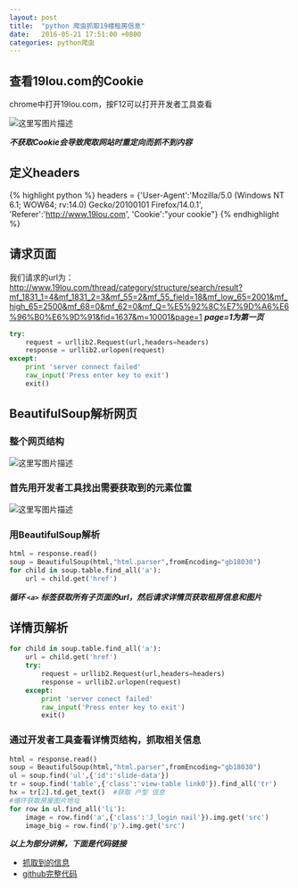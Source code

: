 ```yaml
---
layout: post
title:  "python 爬虫抓取19楼租房信息"
date:   2016-05-21 17:51:00 +0800
categories: python爬虫
---
```

## 查看19lou.com的Cookie ##
chrome中打开19lou.com，按F12可以打开开发者工具查看

![这里写图片描述](http://img.blog.csdn.net/20160521164932189)

***不获取Cookie会导致爬取网站时重定向而抓不到内容***

## 定义headers ##

{% highlight python %}
headers = {'User-Agent':'Mozilla/5.0 (Windows NT 6.1; WOW64; rv:14.0) Gecko/20100101 Firefox/14.0.1',
       'Referer':'http://www.19lou.com',
       'Cookie':"your cookie"}
{% endhighlight %}

## 请求页面 ##
我们请求的url为：http://www.19lou.com/thread/category/structure/search/result?mf_1831_1=4&mf_1831_2=3&mf_55=2&mf_55_field=18&mf_low_65=2001&mf_high_65=2500&mf_68=0&mf_62=0&mf_Q=%E5%92%8C%E7%9D%A6%E6%96%B0%E6%9D%91&fid=1637&m=10001&page=1
***page=1为第一页***

```python
try:
    request = urllib2.Request(url,headers=headers)
    response = urllib2.urlopen(request)
except:
    print 'server connect failed'
    raw_input('Press enter key to exit')
    exit()
```

## BeautifulSoup解析网页 ##

### 整个网页结构 ###

![这里写图片描述](http://img.blog.csdn.net/20160521170905526)

### 首先用开发者工具找出需要获取到的元素位置 ###

![这里写图片描述](http://img.blog.csdn.net/20160521170741618)

### 用BeautifulSoup解析 ###

```python
html = response.read()
soup = BeautifulSoup(html,"html.parser",fromEncoding="gb18030")
for child in soup.table.find_all('a'):
    url = child.get('href')
```
***循环 `<a>` 标签获取所有子页面的url，然后请求详情页获取租房信息和图片***

## 详情页解析 ##

```python
for child in soup.table.find_all('a'):
    url = child.get('href')
    try:
        request = urllib2.Request(url,headers=headers)
        response = urllib2.urlopen(request)
    except:
        print 'server conect failed'
        raw_input('Press enter key to exit')
        exit() 
```

### 通过开发者工具查看详情页结构，抓取相关信息 ###


```python
html = response.read()
soup = BeautifulSoup(html,"html.parser",fromEncoding="gb18030")
ul = soup.find('ul',{'id':'slide-data'})
tr = soup.find('table',{'class':'view-table link0'}).find_all('tr')
hx = tr[2].td.get_text()  #获取 户型 信息
#循环获取房屋图片地址
for row in ul.find_all('li'):
    image = row.find('a',{'class':'J_login nail'}).img.get('src')
    image_big = row.find('p').img.get('src')
```

***以上为部分讲解，下面是代码链接***

 - [抓取到的信息](http://hayson.top/zufang.html)
 - [github完整代码](https://github.com/JasonHugh/py_crawler/blob/master/zufang.py)